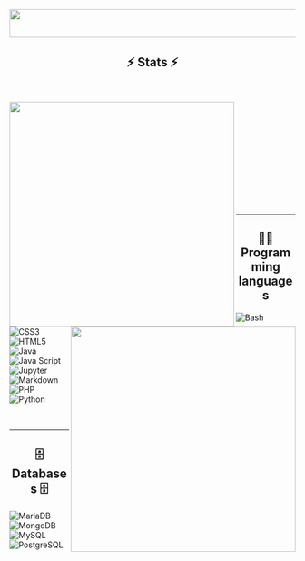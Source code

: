 <p align="center">
  <img width="520" height="50" src="https://readme-typing-svg.herokuapp.com?color=%2336BCF7&size=30&center=true&vCenter=true&width=520&lines=Hello+There!+%F0%9F%91%8B;Nice+to+meet+you!;This+is+Rajnish+Kumar+Singh">
</p>


<h2 align="center">⚡ Stats ⚡</h2>
<br>
<p align=center>
  <div align=center>
      <img align="left" width=396 src="https://github-readme-streak-stats.herokuapp.com/?user=hexaorzo&theme=tokyonight&hide_border=true" />
      <img align="right" width=396 src="https://github-readme-stats.vercel.app/api?username=hexaorzo&show_icons=true&theme=tokyonight&border_color=61dafb&hide_border=true" />
  </div>
  <br><br><br><br><br><br><br><br><br>
</p>
<br>

<hr>

<h2 align="center">👨‍💻 Programming languages</h2>


<p>
  <a>
    <img alt="Bash" src="https://img.shields.io/badge/Bash-121011?style=for-the-badge&logo=gnu-bash&logoColor=white">
  </a>
  <a>
    <img alt="CSS3" src="https://img.shields.io/badge/CSS3-1572B6?style=for-the-badge&logo=css3&logoColor=white">
  </a>
  <a>
    <img alt="HTML5" src="https://img.shields.io/badge/HTML5-E34F26?style=for-the-badge&logo=html5&logoColor=white">
  </a>
  <a>
    <img alt="Java" src="https://img.shields.io/badge/Java-ED8B00?style=for-the-badge&logo=java&logoColor=white">
  </a>
  <a>
    <img alt="Java Script" src="https://img.shields.io/badge/JavaScript-323330?style=for-the-badge&logo=javascript&logoColor=F7DF1E">
  </a>
  <a>
    <img alt="Jupyter" src="https://img.shields.io/badge/Jupyter-F37626.svg?&style=for-the-badge&logo=Jupyter&logoColor=white">
  </a>
  <a>
    <img alt="Markdown" src="https://img.shields.io/badge/Markdown-000000?style=for-the-badge&logo=markdown&logoColor=white">
  </a>
  <a>
    <img alt="PHP" src="https://img.shields.io/badge/PHP-777BB4?style=for-the-badge&logo=php&logoColor=white">
  </a>
  <a>
    <img alt="Python" src="https://img.shields.io/badge/Python-FFD43B?style=for-the-badge&logo=python&logoColor=darkgreen">
  </a>
</p>
<br>

---

<h2 align="center">🗄️ Databases 🗄️</h2>
<p>
  <a>
    <img alt="MariaDB" src="https://img.shields.io/badge/MariaDB-003545?style=for-the-badge&logo=mariadb&logoColor=white">
  </a>
  <a>
    <img alt="MongoDB" src="https://img.shields.io/badge/MongoDB-4EA94B?style=for-the-badge&logo=mongodb&logoColor=white">
  </a>
  <a>
    <img alt="MySQL" src="https://img.shields.io/badge/MySQL-00000F?style=for-the-badge&logo=mysql&logoColor=white">
  </a>
  <a>
    <img alt="PostgreSQL" src="https://img.shields.io/badge/PostgreSQL-316192?style=for-the-badge&logo=postgresql&logoColor=white">
  </a>
</p>
